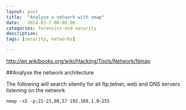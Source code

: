 ```yaml
---
layout: post
title:  "Analyse a network with nmap"
date:   2014-03-7 00:00:00
categories: forensics-and-security
description: 
tags: [security, networks]

---
```


http://en.wikibooks.org/wiki/Hacking/Tools/Network/Nmap

##Analyse the network architecture

The following will search silently for all ftp,telnet, web and DNS servers listening on the network
	
	nmap -sS -p:21-23,80,57 192.188.1.0-255 
